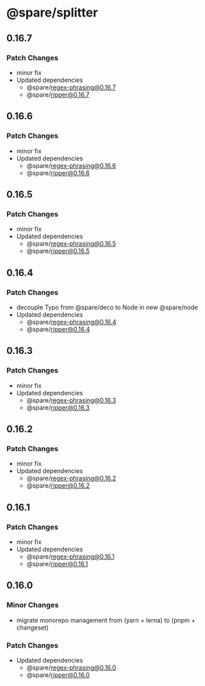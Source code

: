 # @spare/splitter

## 0.16.7

### Patch Changes

- minor fix
- Updated dependencies
  - @spare/regex-phrasing@0.16.7
  - @spare/ripper@0.16.7

## 0.16.6

### Patch Changes

- minor fix
- Updated dependencies
  - @spare/regex-phrasing@0.16.6
  - @spare/ripper@0.16.6

## 0.16.5

### Patch Changes

- minor fix
- Updated dependencies
  - @spare/regex-phrasing@0.16.5
  - @spare/ripper@0.16.5

## 0.16.4

### Patch Changes

- decouple Typo from @spare/deco to Node in new @spare/node
- Updated dependencies
  - @spare/regex-phrasing@0.16.4
  - @spare/ripper@0.16.4

## 0.16.3

### Patch Changes

- minor fix
- Updated dependencies
  - @spare/regex-phrasing@0.16.3
  - @spare/ripper@0.16.3

## 0.16.2

### Patch Changes

- minor fix
- Updated dependencies
  - @spare/regex-phrasing@0.16.2
  - @spare/ripper@0.16.2

## 0.16.1

### Patch Changes

- minor fix
- Updated dependencies
  - @spare/regex-phrasing@0.16.1
  - @spare/ripper@0.16.1

## 0.16.0

### Minor Changes

- migrate monorepo management from (yarn + lerna) to (pnpm + changeset)

### Patch Changes

- Updated dependencies
  - @spare/regex-phrasing@0.16.0
  - @spare/ripper@0.16.0
